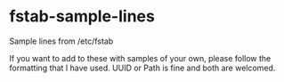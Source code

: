 # fstab-sample-lines
Sample lines from /etc/fstab

If you want to add to these with samples of your own, please follow the formatting that I have used. UUID or Path is fine and both are welcomed.
